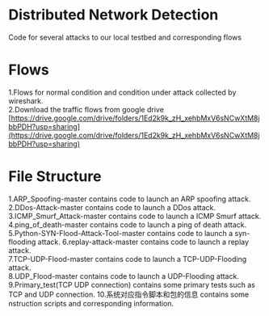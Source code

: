 # Distributed Network Detection 
Code for several attacks to our local testbed and corresponding flows 
# Flows
1.Flows for normal condition and condition under attack collected by wireshark.  
2.Download the traffic flows from google drive [https://drive.google.com/drive/folders/1Ed2k9k_zH_xehbMxV6sNCwXtM8jbbPDH?usp=sharing](https://drive.google.com/drive/folders/1Ed2k9k_zH_xehbMxV6sNCwXtM8jbbPDH?usp=sharing)
# File Structure
1.ARP_Spoofing-master contains code to launch an ARP spoofing attack.  
2.DDos-Attack-master contains code to launch a DDos attack.  
3.ICMP_Smurf_Attack-master contains code to launch a ICMP Smurf attack.  
4.ping_of_death-master contains code to launch a ping of death attack.  
5.Python-SYN-Flood-Attack-Tool-master contains code to launch a syn-flooding attack. 
6.replay-attack-master contains code to launch a replay attack.   
7.TCP-UDP-Flood-master contains code to launch a TCP-UDP-Flooding attack.  
8.UDP_Flood-master contains code to launch a UDP-Flooding attack. 
9.Primary_test(TCP UDP connection) contains some primary tests such as TCP and UDP connection.
10.系统对应指令脚本和包的信息 contains some nstruction scripts and corresponding information.  
